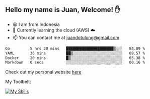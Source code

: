 ## Hello my name is Juan, Welcome! ✋

- 😀 I am from Indonesia
- 📖 Currently learning the cloud (AWS) ☁️
- 📫 You can contact me at juandotulung@gmail.com

<!--START_SECTION:waka-->

```txt
Go         5 hrs 20 mins   █████████████████████▒░░░   84.89 %
YAML       36 mins         ██▒░░░░░░░░░░░░░░░░░░░░░░   09.57 %
Docker     20 mins         █▒░░░░░░░░░░░░░░░░░░░░░░░   05.38 %
Markdown   0 secs          ░░░░░░░░░░░░░░░░░░░░░░░░░   00.16 %
```

<!--END_SECTION:waka-->

Check out my personal website [here](https://juanchristian.com)

My Toolbelt:

[![My Skills](https://skillicons.dev/icons?i=go,js,ts,nodejs,express,react,nextjs,vue,tailwind,vite,html,css,python,php,aws,bash,linux,postgres,mysql,redis,kafka,docker,vercel,netlify,vscode,figma)](https://skillicons.dev)

